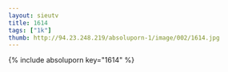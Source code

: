 ```yaml
--- 
layout: sieutv
title: 1614
tags: ["1k"]
thumb: http://94.23.248.219/absoluporn-1/image/002/1614.jpg
---
```

{% include absoluporn key="1614" %} 
